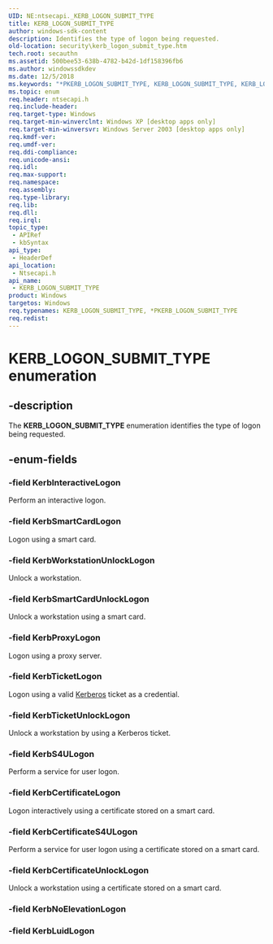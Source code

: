 ```yaml
---
UID: NE:ntsecapi._KERB_LOGON_SUBMIT_TYPE
title: KERB_LOGON_SUBMIT_TYPE
author: windows-sdk-content
description: Identifies the type of logon being requested.
old-location: security\kerb_logon_submit_type.htm
tech.root: secauthn
ms.assetid: 500bee53-638b-4782-b42d-1df158396fb6
ms.author: windowssdkdev
ms.date: 12/5/2018
ms.keywords: "*PKERB_LOGON_SUBMIT_TYPE, KERB_LOGON_SUBMIT_TYPE, KERB_LOGON_SUBMIT_TYPE enumeration [Security], KerbCertificateLogon, KerbCertificateS4ULogon, KerbCertificateUnlockLogon, KerbInteractiveLogon, KerbProxyLogon, KerbS4ULogon, KerbSmartCardLogon, KerbSmartCardUnlockLogon, KerbTicketLogon, KerbTicketUnlockLogon, KerbWorkstationUnlockLogon, PKERB_LOGON_SUBMIT_TYPE, PKERB_LOGON_SUBMIT_TYPE enumeration pointer [Security], _lsa_kerb_logon_submit_type, ntsecapi/KERB_LOGON_SUBMIT_TYPE, ntsecapi/KerbCertificateLogon, ntsecapi/KerbCertificateS4ULogon, ntsecapi/KerbCertificateUnlockLogon, ntsecapi/KerbInteractiveLogon, ntsecapi/KerbProxyLogon, ntsecapi/KerbS4ULogon, ntsecapi/KerbSmartCardLogon, ntsecapi/KerbSmartCardUnlockLogon, ntsecapi/KerbTicketLogon, ntsecapi/KerbTicketUnlockLogon, ntsecapi/KerbWorkstationUnlockLogon, ntsecapi/PKERB_LOGON_SUBMIT_TYPE, security.kerb_logon_submit_type"
ms.topic: enum
req.header: ntsecapi.h
req.include-header: 
req.target-type: Windows
req.target-min-winverclnt: Windows XP [desktop apps only]
req.target-min-winversvr: Windows Server 2003 [desktop apps only]
req.kmdf-ver: 
req.umdf-ver: 
req.ddi-compliance: 
req.unicode-ansi: 
req.idl: 
req.max-support: 
req.namespace: 
req.assembly: 
req.type-library: 
req.lib: 
req.dll: 
req.irql: 
topic_type:
 - APIRef
 - kbSyntax
api_type:
 - HeaderDef
api_location:
 - Ntsecapi.h
api_name:
 - KERB_LOGON_SUBMIT_TYPE
product: Windows
targetos: Windows
req.typenames: KERB_LOGON_SUBMIT_TYPE, *PKERB_LOGON_SUBMIT_TYPE
req.redist: 
---
```


# KERB_LOGON_SUBMIT_TYPE enumeration


## -description


The <b>KERB_LOGON_SUBMIT_TYPE</b> enumeration identifies the type of logon being requested.


## -enum-fields




### -field KerbInteractiveLogon

Perform an interactive logon.


### -field KerbSmartCardLogon

Logon using a smart card.


### -field KerbWorkstationUnlockLogon

Unlock a workstation.


### -field KerbSmartCardUnlockLogon

Unlock a workstation using a smart card.


### -field KerbProxyLogon

Logon using a proxy server.


### -field KerbTicketLogon

Logon using a valid <a href="https://msdn.microsoft.com/f17042c3-ba1a-408f-af55-5f171b0dee33">Kerberos</a> ticket as a credential.


### -field KerbTicketUnlockLogon

Unlock a workstation by using a Kerberos ticket.


### -field KerbS4ULogon

Perform a service for user logon.


### -field KerbCertificateLogon

Logon interactively using a certificate stored on a smart card.


### -field KerbCertificateS4ULogon

Perform a service for user logon using a certificate stored on a smart card.


### -field KerbCertificateUnlockLogon

Unlock a workstation using a certificate stored on a smart card.


### -field KerbNoElevationLogon


### -field KerbLuidLogon



